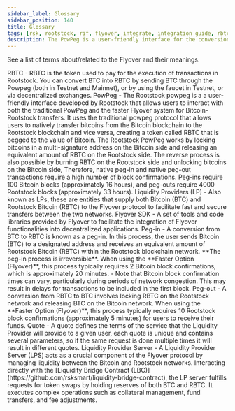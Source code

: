 ```yaml
---
sidebar_label: Glossary
sidebar_position: 140
title: Glossary
tags: [rsk, rootstock, rif, flyover, integrate, integration guide, rbtc, powpeg]
description: The PowPeg is a user-friendly interface for the conversion of BTC to RBTC and vice versa. It is secured by the powpeg protocol, which is a unique 2-way peg system that allows users to natively transfer bitcoins from the Bitcoin blockchain to the Rootstock blockchain and vice versa, creating a token called RBTC that is pegged to the value of Bitcoin.
---
```


See a list of terms about/related to the Flyover and their meanings.

<Accordion>
  <Accordion.Item eventKey="0">
    <Accordion.Header as="h3">RBTC</Accordion.Header>
    <Accordion.Body>
       - RBTC is the token used to pay for the execution of transactions in Rootstock. You can convert BTC into RBTC by sending BTC through the Powpeg (both in Testnet and Mainnet), or by using the faucet in Testnet, or via decentralized exchanges.
    </Accordion.Body>
  </Accordion.Item>
  <Accordion.Item eventKey="1">
    <Accordion.Header as="h3">PowPeg</Accordion.Header>
    <Accordion.Body>
      - The Rootstock powpeg is a a user-friendly interface developed by Rootstock that allows users to interact with both the traditional PowPeg and the faster Flyover system for Bitcoin-Rootstock transfers. It uses the traditional powpeg protocol that allows users to natively transfer bitcoins from the Bitcoin blockchain to the Rootstock blockchain and vice versa, creating a token called RBTC that is pegged to the value of Bitcoin. The Rootstock PowPeg works by locking bitcoins in a multi-signature address on the Bitcoin side and releasing an equivalent amount of RBTC on the Rootstock side. The reverse process is also possible by burning RBTC on the Rootstock side and unlocking bitcoins on the Bitcoin side, Therefore, native peg-in and native peg-out transactions require a high number of block confirmations. Peg-ins require 100 Bitcoin blocks (approximately 16 hours), and peg-outs require 4000 Rootstock blocks (approximately 33 hours).
    </Accordion.Body>
  </Accordion.Item>
  <Accordion.Item eventKey="2">
    <Accordion.Header as="h3">Liquidity Providers (LP)</Accordion.Header>
    <Accordion.Body>
      - Also known as LPs, these are entities that supply both Bitcoin (BTC) and Rootstock Bitcoin (RBTC) to the Flyover protocol to facilitate fast and secure transfers between the two networks.
    </Accordion.Body>
  </Accordion.Item>
  <Accordion.Item eventKey="3">
    <Accordion.Header as="h3">Flyover SDK</Accordion.Header>
    <Accordion.Body>
      -  A set of tools and code libraries provided by Flyover to facilitate the integration of Flyover functionalities into decentralized applications.
    </Accordion.Body>
  </Accordion.Item>
  <Accordion.Item eventKey="4">
    <Accordion.Header as="h3">Peg-in</Accordion.Header>
    <Accordion.Body>
      - A conversion from BTC to RBTC is known as a peg-in. In this process, the user sends Bitcoin (BTC) to a designated address and receives an equivalent amount of Rootstock Bitcoin (RBTC) within the Rootstock blockchain network. **The peg-in process is irreversible**. When using the **Faster Option (Flyover)**, this process typically requires 2 Bitcoin block confirmations, which is approximately 20 minutes.
      - Note that Bitcoin block confirmation times can vary, particularly during periods of network congestion. This may result in delays for transactions to be included in the first block.
    </Accordion.Body>
  </Accordion.Item>
  <Accordion.Item eventKey="5">
    <Accordion.Header as="h3">Peg-out</Accordion.Header>
    <Accordion.Body>
      - A conversion from RBTC to BTC involves locking RBTC on the Rootstock network and releasing BTC on the Bitcoin network. When using the **Faster Option (Flyover)**, this process typically requires 10 Rootstock block confirmations (approximately 5 minutes) for users to receive their funds.
    </Accordion.Body>
  </Accordion.Item>
  <Accordion.Item eventKey="6">
    <Accordion.Header as="h3">Quote</Accordion.Header>
    <Accordion.Body>
      - A quote defines the terms of the service that the Liquidity Provider will provide to a given user, each quote is unique and contains several parameters,  so if the same request is done multiple times it will result in different quotes.
    </Accordion.Body>
  </Accordion.Item>
   <Accordion.Item eventKey="7">
    <Accordion.Header as="h3">Liquidity Provider Server</Accordion.Header>
    <Accordion.Body>
      - A Liquidity Provider Server (LPS) acts as a crucial component of the Flyover protocol by managing liquidity between the Bitcoin and Rootstock networks. Interacting directly with the [Liquidity Bridge Contract (LBC)](https://github.com/rsksmart/liquidity-bridge-contract), the LP server fulfills requests for token swaps by holding reserves of both BTC and RBTC. It executes complex operations such as collateral management, fund transfers, and fee adjustments.
    </Accordion.Body>
  </Accordion.Item>
</Accordion>